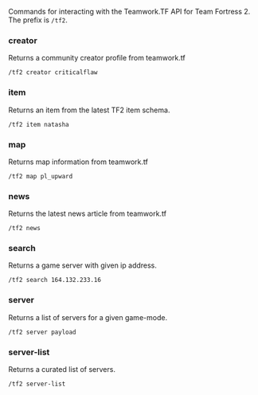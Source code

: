 Commands for interacting with the Teamwork.TF API for Team Fortress 2. The prefix is `/tf2`.

### creator
Returns a community creator profile from teamwork.tf
```
/tf2 creator criticalflaw
```

### item
Returns an item from the latest TF2 item schema.
```
/tf2 item natasha
```

### map
Returns map information from teamwork.tf
```
/tf2 map pl_upward
```

### news
Returns the latest news article from teamwork.tf
```
/tf2 news
```

### search
Returns a game server with given ip address.
```
/tf2 search 164.132.233.16
```

### server
Returns a list of servers for a given game-mode.
```
/tf2 server payload
```

### server-list
Returns a curated list of servers.
```
/tf2 server-list
```